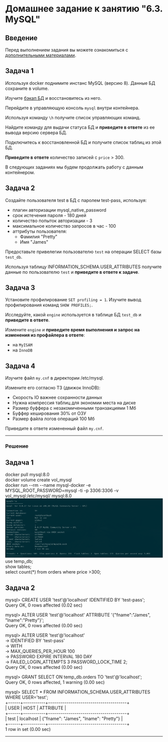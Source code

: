 # Домашнее задание к занятию "6.3. MySQL"

## Введение

Перед выполнением задания вы можете ознакомиться с
[дополнительными материалами](https://github.com/netology-code/virt-homeworks/tree/master/additional/README.md).

## Задача 1

Используя docker поднимите инстанс MySQL (версию 8). Данные БД сохраните в volume.

Изучите [бэкап БД](https://github.com/netology-code/virt-homeworks/tree/master/06-db-03-mysql/test_data) и
восстановитесь из него.

Перейдите в управляющую консоль `mysql` внутри контейнера.

Используя команду `\h` получите список управляющих команд.

Найдите команду для выдачи статуса БД и **приведите в ответе** из ее вывода версию сервера БД.

Подключитесь к восстановленной БД и получите список таблиц из этой БД.

**Приведите в ответе** количество записей с `price` > 300.

В следующих заданиях мы будем продолжать работу с данным контейнером.

## Задача 2

Создайте пользователя test в БД c паролем test-pass, используя:
- плагин авторизации mysql_native_password
- срок истечения пароля - 180 дней
- количество попыток авторизации - 3
- максимальное количество запросов в час - 100
- аттрибуты пользователя:
    - Фамилия "Pretty"
    - Имя "James"

Предоставьте привелегии пользователю `test` на операции SELECT базы `test_db`.

Используя таблицу INFORMATION_SCHEMA.USER_ATTRIBUTES получите данные по пользователю `test` и
**приведите в ответе к задаче**.

## Задача 3

Установите профилирование `SET profiling = 1`.
Изучите вывод профилирования команд `SHOW PROFILES;`.

Исследуйте, какой `engine` используется в таблице БД `test_db` и **приведите в ответе**.

Измените `engine` и **приведите время выполнения и запрос на изменения из профайлера в ответе**:
- на `MyISAM`
- на `InnoDB`

## Задача 4

Изучите файл `my.cnf` в директории /etc/mysql.

Измените его согласно ТЗ (движок InnoDB):
- Скорость IO важнее сохранности данных
- Нужна компрессия таблиц для экономии места на диске
- Размер буффера с незакомиченными транзакциями 1 Мб
- Буффер кеширования 30% от ОЗУ
- Размер файла логов операций 100 Мб

Приведите в ответе измененный файл `my.cnf`.

---

### Решение
## Задача 1

docker pull mysql:8.0  
docker volume create vol_mysql  
docker run --rm --name mysql-docker -e MYSQL_ROOT_PASSWORD=mysql -ti -p 3306:3306 -v vol_mysql:/etc/mysql/ mysql:8.0  
![Obraz](1.png)  
use temp_db;  
show tables;  
select count(*) from orders where price >300;  
## Задача 2  
mysql> CREATE USER 'test'@'localhost' IDENTIFIED BY 'test-pass';  
Query OK, 0 rows affected (0.02 sec)  

mysql> ALTER USER 'test'@'localhost' ATTRIBUTE '{"fname":"James", "lname":"Pretty"}';  
Query OK, 0 rows affected (0.00 sec)  

mysql> ALTER USER 'test'@'localhost'  
    -> IDENTIFIED BY 'test-pass'  
    -> WITH  
    -> MAX_QUERIES_PER_HOUR 100  
    -> PASSWORD EXPIRE INTERVAL 180 DAY  
    -> FAILED_LOGIN_ATTEMPTS 3 PASSWORD_LOCK_TIME 2;  
Query OK, 0 rows affected (0.00 sec)  

mysql> GRANT SELECT ON temp_db.orders TO 'test'@'localhost';  
Query OK, 0 rows affected, 1 warning (0.00 sec)  

mysql> SELECT * FROM INFORMATION_SCHEMA.USER_ATTRIBUTES WHERE USER='test';  
+------+-----------+---------------------------------------+  
| USER | HOST      | ATTRIBUTE                             |  
+------+-----------+---------------------------------------+  
| test | localhost | {"fname": "James", "lname": "Pretty"} |  
+------+-----------+---------------------------------------+  
1 row in set (0.00 sec)  

---
